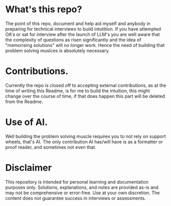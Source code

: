 # What's this repo?

The point of this repo, document and help aid myself and anybody in preparing
for technical interviews to build intutition. If you have attempted OA's or sat
for interview after the launch of LLM's you are well aware that the complexity
of questions as risen significantly and the idea of "memorising solutions" will
no longer work. Hence the need of building that problem solving muslces is
absolutely necessary.

# Contributions.

Currently the repo is closed off to accepting external contributions, as at the
time of writing this Readme, is for me to build the intuition, this might change
over the course of time, if that does happen this part will be deleted from the
Readme.

# Use of AI.

Well building the problem solving muscle requires you to not rely on support
wheels, that's AI. The only contribution AI has/will have is as a formatter or
proof reader, and sometimes not even that.

# Disclaimer

This repository is intended for personal learning and documentation purposes
only. Solutions, explanations, and notes are provided as-is and may not be
comprehensive or error-free. Use at your own discretion. The content does not
guarantee success in interviews or assessments.
